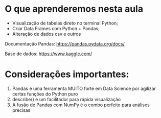 # O que aprenderemos nesta aula
- Visualização de tabelas direto no terminal Python;
- Criar Data Frames com Python + Pandas;
- Alteração de dados csv e outros


Documentação Pandas:
https://pandas.pydata.org/docs/

Base de dados:
https://www.kaggle.com/



# Considerações importantes:

1. Pandas é uma ferramenta MUITO forte em Data Science por agilizar certas funções do Python puro
2. describe() é um facilitador para rápida visualização
3. A fusão de Pandas com NumPy é o combo perfeito para análises precisas


